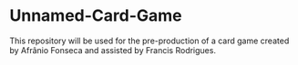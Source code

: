 # Unnamed-Card-Game
This repository will be used for the pre-production of a card game created by Afrânio Fonseca and assisted by Francis Rodrigues.
